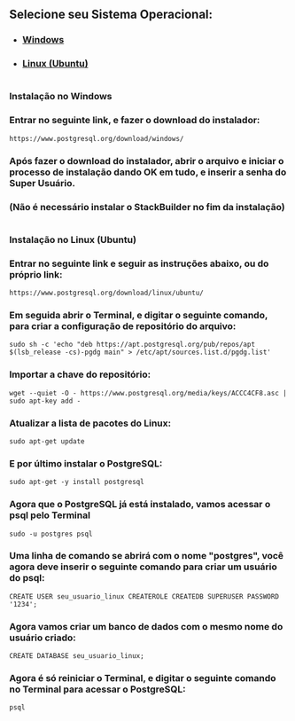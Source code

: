 ## **Selecione seu Sistema Operacional:**

- ### [Windows](#windows)
- ### [Linux (Ubuntu)](#ubuntu)

#

### <a id="windows">Instalação no Windows</a>

### Entrar no seguinte link, e fazer o download do instalador:
```
https://www.postgresql.org/download/windows/
```

### Após fazer o download do instalador, abrir o arquivo e iniciar o processo de instalação dando OK em tudo, e inserir a senha do Super Usuário.

### (Não é necessário instalar o StackBuilder no fim da instalação)

#

### <a id="ubuntu">Instalação no Linux (Ubuntu)</a>

### Entrar no seguinte link e seguir as instruções abaixo, ou do próprio link:
```
https://www.postgresql.org/download/linux/ubuntu/
```

### Em seguida abrir o Terminal, e digitar o seguinte comando, para criar a configuração de repositório do arquivo:
```
sudo sh -c 'echo "deb https://apt.postgresql.org/pub/repos/apt $(lsb_release -cs)-pgdg main" > /etc/apt/sources.list.d/pgdg.list'
```

### Importar a chave do repositório:
```
wget --quiet -O - https://www.postgresql.org/media/keys/ACCC4CF8.asc | sudo apt-key add -
```

### Atualizar a lista de pacotes do Linux:
```
sudo apt-get update
```

### E por último instalar o PostgreSQL:
```
sudo apt-get -y install postgresql
```

### Agora que o PostgreSQL já está instalado, vamos acessar o psql pelo Terminal
```
sudo -u postgres psql
``` 

### Uma linha de comando se abrirá com o nome "postgres", você agora deve inserir o seguinte comando para criar um usuário do psql:
```
CREATE USER seu_usuario_linux CREATEROLE CREATEDB SUPERUSER PASSWORD '1234';
```

### Agora vamos criar um banco de dados com o mesmo nome do usuário criado:
```
CREATE DATABASE seu_usuario_linux;
```

### Agora é só reiniciar o Terminal, e digitar o seguinte comando no Terminal para acessar o PostgreSQL:
```
psql
```